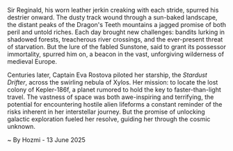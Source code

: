 
Sir Reginald, his worn leather jerkin creaking with each stride, spurred his destrier onward.  The dusty track wound through a sun-baked landscape, the distant peaks of the Dragon's Teeth mountains a jagged promise of both peril and untold riches.  Each day brought new challenges: bandits lurking in shadowed forests, treacherous river crossings, and the ever-present threat of starvation. But the lure of the fabled Sunstone, said to grant its possessor immortality, spurred him on, a beacon in the vast, unforgiving wilderness of medieval Europe.

Centuries later, Captain Eva Rostova piloted her starship, the *Stardust Drifter*, across the swirling nebula of Xylos.  Her mission: to locate the lost colony of Kepler-186f, a planet rumored to hold the key to faster-than-light travel.  The vastness of space was both awe-inspiring and terrifying, the potential for encountering hostile alien lifeforms a constant reminder of the risks inherent in her interstellar journey.  But the promise of unlocking galactic exploration fueled her resolve, guiding her through the cosmic unknown.

~ By Hozmi - 13 June 2025
